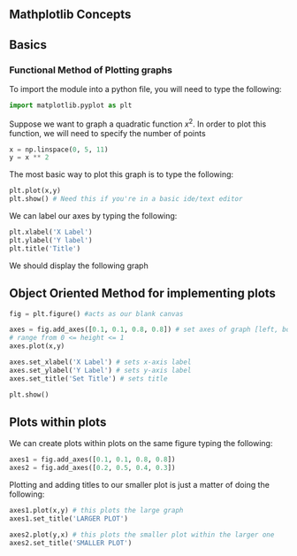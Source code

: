 ## Mathplotlib Concepts 

## Basics

### Functional Method of Plotting graphs

To import the module into a python file, you will need to type the following:
````python
import matplotlib.pyplot as plt
````




Suppose we want to graph a quadratic function $x^2$. In order to plot this function, we will need to specify the number of points 

````python
x = np.linspace(0, 5, 11)
y = x ** 2

````

The most basic way to plot this graph is to type the following:
````python
plt.plot(x,y)
plt.show() # Need this if you're in a basic ide/text editor
````

We can label our axes by typing the following:

````python
plt.xlabel('X Label')
plt.ylabel('Y label')
plt.title('Title')
````
We should display the following graph


## Object Oriented Method for implementing plots




````python
fig = plt.figure() #acts as our blank canvas

axes = fig.add_axes([0.1, 0.1, 0.8, 0.8]) # set axes of graph [left, bottom, width, height]
# range from 0 <= height <= 1
axes.plot(x,y)

axes.set_xlabel('X Label') # sets x-axis label
axes.set_ylabel('Y Label') # sets y-axis label
axes.set_title('Set Title') # sets title

plt.show()
````

## Plots within plots

We can create plots within plots on the same figure typing the following:

````python
axes1 = fig.add_axes([0.1, 0.1, 0.8, 0.8])
axes2 = fig.add_axes([0.2, 0.5, 0.4, 0.3])

````
Plotting and adding titles to our smaller plot is just a matter of doing the following:
````python
axes1.plot(x,y) # this plots the large graph
axes1.set_title('LARGER PLOT') 

axes2.plot(y,x) # this plots the smaller plot within the larger one
axes2.set_title('SMALLER PLOT')
````





